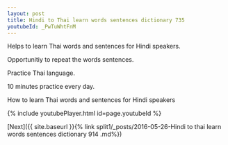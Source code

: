 ```yaml
---
layout: post
title: Hindi to Thai learn words sentences dictionary 735 
youtubeId: _PwTuWhtFnM
---
```

 
 
Helps to learn Thai words and sentences for Hindi speakers.

Opportunitiy to repeat the words sentences. 

Practice Thai language. 
 
10 minutes practice every day. 
 
How to learn Thai words and sentences for Hindi speakers 
 
{% include youtubePlayer.html id=page.youtubeId %}
 
 
[Next]({{ site.baseurl }}{% link  split1/_posts/2016-05-26-Hindi to thai learn words sentences dictionary 914 .md%})
 
